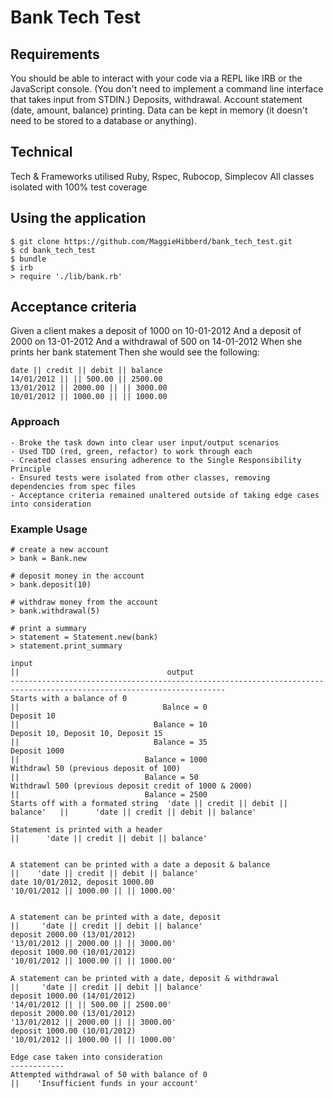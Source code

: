 # Bank Tech Test

Requirements
------------
You should be able to interact with your code via a REPL like IRB or the JavaScript console. (You don't need to implement a command line interface that takes input from STDIN.)
Deposits, withdrawal.
Account statement (date, amount, balance) printing.
Data can be kept in memory (it doesn't need to be stored to a database or anything).

## Technical
Tech & Frameworks utilised 
Ruby, Rspec, Rubocop, Simplecov
All classes isolated with 100% test coverage

## Using the application
````
$ git clone https://github.com/MaggieHibberd/bank_tech_test.git
$ cd bank_tech_test
$ bundle
$ irb
> require './lib/bank.rb'
````



Acceptance criteria
--------------------
Given a client makes a deposit of 1000 on 10-01-2012
And a deposit of 2000 on 13-01-2012
And a withdrawal of 500 on 14-01-2012
When she prints her bank statement
Then she would see the following:

````
date || credit || debit || balance
14/01/2012 || || 500.00 || 2500.00
13/01/2012 || 2000.00 || || 3000.00
10/01/2012 || 1000.00 || || 1000.00
````
### Approach
    - Broke the task down into clear user input/output scenarios
    - Used TDD (red, green, refactor) to work through each 
    - Created classes ensuring adherence to the Single Responsibility Principle
    - Ensured tests were isolated from other classes, removing dependencies from spec files
    - Acceptance criteria remained unaltered outside of taking edge cases into consideration

### Example Usage
````
# create a new account
> bank = Bank.new

# deposit money in the account
> bank.deposit(10)

# withdraw money from the account
> bank.withdrawal(5)

# print a summary
> statement = Statement.new(bank)
> statement.print_summary
````


````
input                                                                     ||                                 output
----------------------------------------------------------------------------------------------------------------------
Starts with a balance of 0                                                ||                                Balnce = 0
Deposit 10                                                                ||                              Balance = 10
Deposit 10, Deposit 10, Deposit 15                                        ||                              Balance = 35
Deposit 1000                                                              ||                            Balance = 1000
Withdrawl 50 (previous deposit of 100)                                    ||                            Balance = 50
Withdrawl 500 (previous deposit credit of 1000 & 2000)                    ||                            Balance = 2500
Starts off with a formated string  'date || credit || debit || balance'   ||      'date || credit || debit || balance'

Statement is printed with a header                                        ||      'date || credit || debit || balance'


A statement can be printed with a date a deposit & balance                ||    'date || credit || debit || balance'
date 10/01/2012, deposit 1000.00                                               '10/01/2012 || 1000.00 || || 1000.00'  
  

A statement can be printed with a date, deposit                           ||     'date || credit || debit || balance'
deposit 2000.00 (13/01/2012)                                                     '13/01/2012 || 2000.00 || || 3000.00'
deposit 1000.00 (10/01/2012)                                                     '10/01/2012 || 1000.00 || || 1000.00'

A statement can be printed with a date, deposit & withdrawal               ||     'date || credit || debit || balance'
deposit 1000.00 (14/01/2012)                                                     '14/01/2012 || || 500.00 || 2500.00'
deposit 2000.00 (13/01/2012)                                                     '13/01/2012 || 2000.00 || || 3000.00'
deposit 1000.00 (10/01/2012)                                                     '10/01/2012 || 1000.00 || || 1000.00'

Edge case taken into consideration
------------
Attempted withdrawal of 50 with balance of 0                                ||    'Insufficient funds in your account'
                                                                          
````
